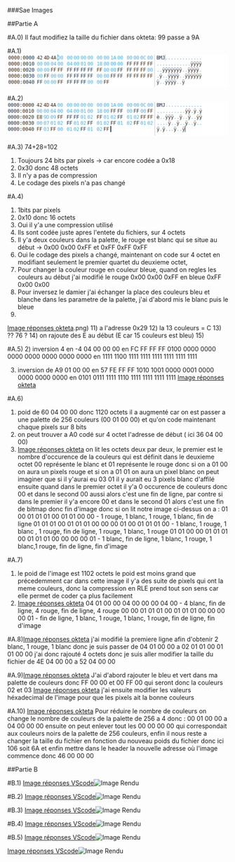 ###Sae Images

##Partie A

#A.0) 
Il faut modifiez la taille du fichier dans okteta: 99 passe a 9A

#A.1)
![Image réponses okteta](A1.png)

#A.2)
![Image réponses okteta](A2.png)

#A.3) 74+28=102
1) Toujours 24 bits par pixels -> car encore codée a 0x18
2) 0x30 donc 48 octets
3) Il n'y a pas de compression
4) Le codage des pixels n'a pas changé

#A.4)
1) 1bits par pixels
2) 0x10 donc 16 octets
3) Oui il y'a une compression utilisé
4) Ils sont codée juste apres l'entete du fichiers, sur 4 octets
5) Il y'a deux couleurs dans la palette, le rouge est blanc qui se situe au début -> 0x00 0x00 0xFF et 0xFF 0xFF 0xFF
6) Oui le codage des pixels a changé, maintenant on code sur 4 octet en modifiant seulement le premier quartet du deuxieme octet, 
7) Pour changer la couleur rouge en couleur bleue, quand on regles les couleurs au début j'ai modifié le rouge 0x00 0x00 0xFF en bleue 0xFF 0x00 0x00
8) Pour inversez le damier j'ai échanger la place des couleurs bleu et blanche dans les parametre de la palette, j'ai d'abord mis le blanc puis le bleue
9)
[Image réponses okteta](A).png)
11) a l'adresse 0x29
12) la 13 couleurs = C
13) ?? 76 ?
14) on rajoute des E au début (E car 15 couleurs est bleu)
15)

#A.5)
2)
inversion 4 en -4
04 00 00 00 en FC FF FF FF
0100 0000 0000 0000 0000 0000 0000 0000 en 1111 1100 1111 1111 1111 1111 1111 1111

3) inversion de A9 01 00 00 en 57 FE FF FF
1010 1001 0000 0001 0000 0000 0000 0000 en 0101 0111 1111 1110 1111 1111 1111 1111
[Image réponses okteta](A5.png)

#A.6) 
1) poid de 60 04 00 00 donc 1120 octets
il a augmenté car on est passer a une palette de 256 couleurs (00 01 00 00) et qu'on code maintenant chaque pixels sur 8 bits
2) on peut trouver a A0  codé sur 4 octet l'adresse de début ( ici 36 04 00 00)
3) [Image réponses okteta](A6.png)
on lit les octets deux par deux, le premier est le nombre d'occurence de la couleurs qui est définit dans le deuxieme octet
00 représente le blanc et 01 représente le rouge
donc si on a 01 00 on aura un pixels rouge et si on a 01 01 on aura un pixel blanc
on peut imaginer que si il y'aurai eu 03 01 il y aurait eu 3 pixels blanc d'affilé
ensuite quand dans le premier octet il y'a 0 occurence de couleurs donc 00 et dans le second 00 aussi alors c'est une fin de ligne, par contre si dans le premier il y'a encore 00 et dans le second 01 alors c'est une fin de bitmap donc fin d'image
donc si on lit notre image ci-dessus on a :
01 00 01 01 01 00 01 01 00 00 - 1 rouge, 1 blanc, 1 rouge, 1 blanc, fin de ligne
01 01 01 00 01 01 01 00 00 00 01 00 01 01 01 00 - 1 blanc, 1 rouge, 1 blanc , 1 rouge, fin de ligne, 1 rouge, 1 blanc, 1 rouge
01 01 00 00 01 01 01 00 01 01 01 00 00 00 00 01 - 1 blanc, fin de ligne, 1 blanc, 1 rouge, 1 blanc,1 rouge, fin de ligne, fin d'image

#A.7)
1) le poid de l'image est 1102 octets
le poid est moins grand que précedemment car dans cette image il y'a des suite de pixels qui ont la meme couleurs, donc la compression en RLE prend tout son sens car elle permet de coder ça plus facilement 
2) [Image réponses okteta](A7.png)
04 01 00 00 04 00 00 00 04 00 - 4 blanc, fin de ligne, 4 rouge, fin de ligne, 4 rouge
00 00 01 01 01 00 01 01 01 00 00 00 00 01 - fin de ligne, 1 blanc, 1 rouge, 1 blanc, 1 rouge, fin de ligne, fin d'image

#A.8)[Image réponses okteta](A8.png)
j'ai modifié la premiere ligne afin d'obtenir 2 blanc, 1 rouge, 1 blanc donc 
je suis passer de 04 01 00 00 a 02 01 01 00 01 01 00 00
j'ai donc rajouté 4 octets donc je suis aller modifier la taille du fichier de 4E 04 00 00 a 52 04 00 00  

#A.9)[Image réponses okteta](A9_1.png)
J'ai d'abord rajouter le bleu et vert dans ma palette de couleurs donc FF 00 00 et 00 FF 00 qui seront donc la couleurs 02 et 03
[Image réponses okteta](A9_2.png)
j'ai ensuite modifier les valeurs héxadecimal de l'image pour que les pixels ait la bonne couleurs

#A.10)
[Image réponses okteta](A10.png)
Pour réduire le nombre de couleurs on change le nombre de couleurs de la palette de 256 a 4 donc : 
00 01 00 00 a 04 00 00 00
ensuite on peut enlever tout les 00 00 00 00 qui correspondait aux couleurs noirs de la palette de 256 couleurs, enfin il nous reste a changer la taille du fichier en fonction du nouveau poids du fichier donc ici 106 soit 6A et enfin mettre dans le header la nouvelle adresse où l'image commence donc 46 00 00 00


##Partie B

#B.1)
[Image réponses VScode](B1_1)![Image Rendu](B1_2)

#B.2)
[Image réponses VScode](B2_1)![Image Rendu](B2_2)

#B.3)
[Image réponses VScode](B3_1)![Image Rendu](B3_2)

#B.4)
[Image réponses VScode](B4_1)![Image Rendu](B4_2)

#B.5)
[Image réponses VScode](B5_1)![Image Rendu](B5_2)

[Image réponses VScode](B6_1)![Image Rendu](B6_2)